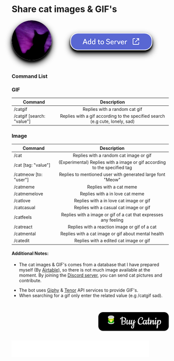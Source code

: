 
# Share cat images & GIF's

<div style="margin-bottom: 70px !important; ">
  <div style="float: left;">
    <a href="" target="_blank" >
      <img src="./assets/cat_128.png" alt="logo" style="box-shadow: black 0px 10px 20px, black 0px 6px 6px; border-radius: 70px !important; " />
  </div>

  <div>
    <a href="https://discord.com/api/oauth2/authorize?client_id=1052869011366477844&permissions=277025459200&scope=bot%20applications.commands" target="_blank" >
      <img  
        style=
        "
          margin-left: 60px !important; 
          margin-top: 40px !important; 
          border: 2px solid white !important; 
          border-radius: 25px !important; 
          box-shadow: black 0px 10px 20px, black 0px 6px 6px;
        "
        src="./assets/dcbtn.png" alt="button" />
    </a>
  </div>
</div>

### Command List

### GIF

| Command | Description |
| ------------- |:-------------:|
| /catgif                     | Replies with a random cat gif |
| /catgif [search: "value"]   | Replies with a gif according to the specified search (e.g cute, lonely, sad) |

### Image

| Command | Description |
| ------------- |:-------------:|
| /cat                  | Replies with a random cat image or gif |
| /cat [tag: "value"]   | (Experimental) Replies with a image or gif according to the specified tag |
| /catmeow [to: "user"] | Replies to mentioned user with generated large font "Meow" |
| /catmeme              | Replies with a cat meme |
| /catmemelove          | Replies with a in love cat meme |
| /catlove              | Replies with a in love cat image or gif |
| /catcasual            | Replies with a casual cat image or gif |
| /catfeels             | Replies with a image or gif of a cat that expresses any feeling |
| /catreact             | Replies with a reaction image or gif of a cat |
| /catmental            | Replies with a cat image or gif about mental health |
| /catedit              | Replies with a edited cat image or gif |

#### Additional Notes:

+ The cat images & GIF's comes from a database that I have prepared myself (By [Airtable](https://www.airtable.com/)), so there is not much image available at the moment. By joining the [Discord server](https://discord.gg/8ZRmukDVsa), you can send cat pictures and contribute.

* The bot uses [Giphy](https://giphy.com/) & [Tenor](https://tenor.com/) API services to provide GIF's.
* When searching for a gif only enter the related value (e.g /catgif sad).

</br>

<a href="./assets/giphymark.png" target="_blank"><img align="right" src="./assets/buy.png" alt="Buy Me A Coffee" style="height: 60px !important;margin-bottom: 30px" ></a>
<a href="https://www.buymeacoffee.com/kaosc" target="_blank"><img align="left" src="./assets/giphymark.png" alt="Buy Me A Coffee" style="height: 54px !important;width: 440px;" ></a>



